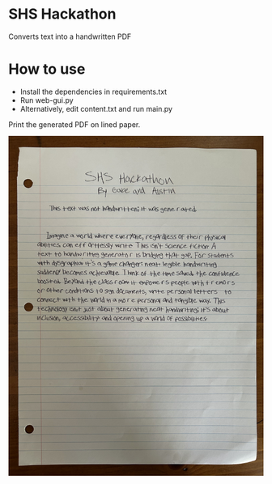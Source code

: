 # SHS Hackathon
Converts text into a handwritten PDF

# How to use
- Install the dependencies in requirements.txt
- Run web-gui.py
- Alternatively, edit content.txt and run main.py

Print the generated PDF on lined paper.

![alt text](https://github.com/JohnSmithSmith31/SHS-Hackathon/blob/main/examples/printed.jpg)
